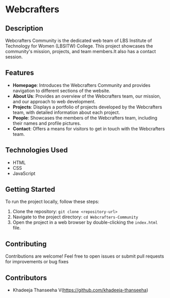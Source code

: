 # Webcrafters

## Description
Webcrafters Community is the dedicated web team of LBS Institute of Technology for Women (LBSITW) College. This project showcases the community's mission, projects, and team members.It also has a contact session.


## Features

- **Homepage**: Introduces the Webcrafters Community and provides navigation to different sections of the website.
- **About Us**: Provides an overview of the Webcrafters team, our mission, and our approach to web development.
- **Projects**: Displays a portfolio of projects developed by the Webcrafters team, with detailed information about each project.
- **People**: Showcases the members of the Webcrafters team, including their names and profile pictures.
- **Contact**: Offers a means for visitors to get in touch with the Webcrafters team.


## Technologies Used
- HTML
- CSS
- JavaScript


## Getting Started
To run the project locally, follow these steps:
1. Clone the repository: `git clone <repository-url>`
2. Navigate to the project directory: `cd Webcrafters-Community`
3. Open the project in a web browser by double-clicking the `index.html` file.


## Contributing

Contributions are welcome! Feel free to open issues or submit pull requests for improvements or bug fixes

## Contributors
- Khadeeja Thanseeha V(https://github.com/khadeeja-thanseeha)
